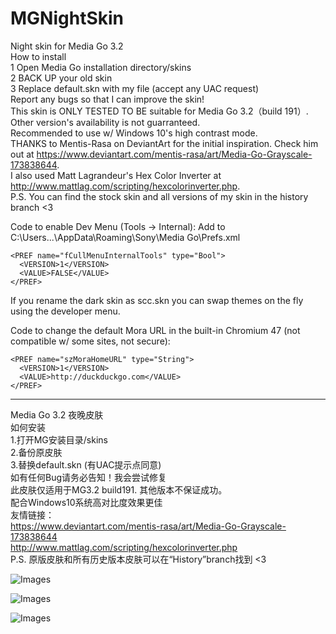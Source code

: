# MGNightSkin
Night skin for Media Go 3.2   
How to install  
1 Open Media Go installation directory/skins  
2 BACK UP your old skin  
3 Replace default.skn with my file (accept any UAC request)  
Report any bugs so that I can improve the skin!  
This skin is ONLY TESTED TO BE suitable for Media Go 3.2（build 191）. Other version's availability is not guarranteed.  
Recommended to use w/ Windows 10's high contrast mode.  
THANKS to Mentis-Rasa on DeviantArt for the initial inspiration. Check him out at https://www.deviantart.com/mentis-rasa/art/Media-Go-Grayscale-173838644.  
I also used Matt Lagrandeur's Hex Color Inverter at http://www.mattlag.com/scripting/hexcolorinverter.php.  
P.S. You can find the stock skin and all versions of my skin in the history branch <3


Code to enable Dev Menu (Tools -> Internal): Add to C:\Users\...\AppData\Roaming\Sony\Media Go\Prefs.xml

    <PREF name="fCullMenuInternalTools" type="Bool">
      <VERSION>1</VERSION>
      <VALUE>FALSE</VALUE>
    </PREF>

If you rename the dark skin as scc.skn you can swap themes on the fly using the developer menu.


Code to change the default Mora URL in the built-in Chromium 47 (not compatible w/ some sites, not secure):

    <PREF name="szMoraHomeURL" type="String">
      <VERSION>1</VERSION>
      <VALUE>http://duckduckgo.com</VALUE>
    </PREF>


-------------------------------------------------------------------------
Media Go 3.2 夜晚皮肤  
如何安装  
1.打开MG安装目录/skins  
2.备份原皮肤  
3.替换default.skn (有UAC提示点同意)  
如有任何Bug请务必告知！我会尝试修复  
此皮肤仅适用于MG3.2 build191. 其他版本不保证成功。  
配合Windows10系统高对比度效果更佳  
友情链接：  
https://www.deviantart.com/mentis-rasa/art/Media-Go-Grayscale-173838644  
http://www.mattlag.com/scripting/hexcolorinverter.php  
P.S. 原版皮肤和所有历史版本皮肤可以在“History”branch找到 <3


![Images](https://raw.githubusercontent.com/qwerfd2/MGNightSkin/master/1.JPG "Title")

![Images](https://raw.githubusercontent.com/qwerfd2/MGNightSkin/master/2.JPG "Title")

![Images](https://raw.githubusercontent.com/qwerfd2/MGNightSkin/master/3.JPG "Title")
